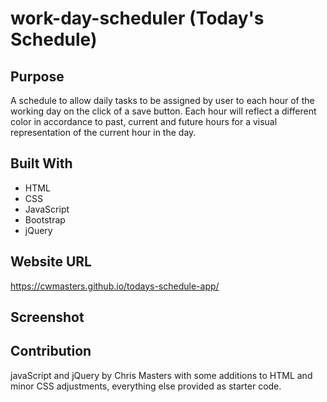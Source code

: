 # work-day-scheduler (Today's Schedule)

## Purpose

A schedule to allow daily tasks to be assigned by user to each hour of the working day on the click of a save button. Each hour will reflect a different color in accordance to past, current and future hours for a visual representation of the current hour in the day.

## Built With
* HTML
* CSS
* JavaScript
* Bootstrap
* jQuery

## Website URL
https://cwmasters.github.io/todays-schedule-app/

## Screenshot
## Contribution
javaScript and jQuery by Chris Masters with some additions to HTML and minor CSS adjustments, everything else provided as starter code.